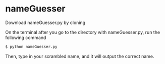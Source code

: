 # nameGuesser

Download nameGuesser.py by cloning

On the terminal after you go to the directory with nameGuesser.py, run the following command

```sh
$ python nameGuesser.py
```


Then, type in your scrambled name, and it will output the correct name.
